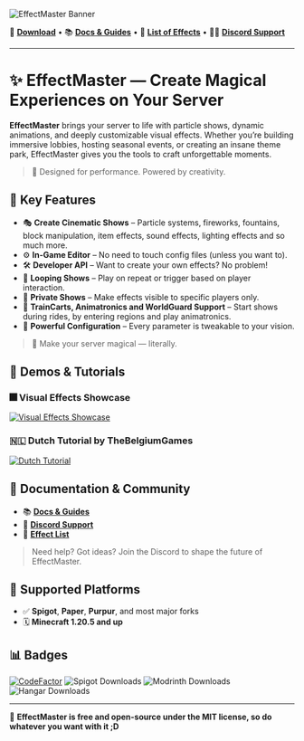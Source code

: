 ![EffectMaster Banner](https://i.imgur.com/plbpFi4.png)

📁 [**Download**](https://modrinth.com/plugin/effectmaster/) • 📚 [**Docs & Guides**](https://effectmaster.m64.dev/) • 🧪 [**List of Effects**](https://effectmaster.m64.dev/effectmaster/effects) • 🧑‍💻 [**Discord Support**](https://discord.com/invite/Scv9afJwXp)

---

# ✨ EffectMaster — Create Magical Experiences on Your Server

**EffectMaster** brings your server to life with particle shows, dynamic animations, and deeply customizable visual effects. Whether you’re building immersive lobbies, hosting seasonal events, or creating an insane theme park, EffectMaster gives you the tools to craft unforgettable moments.

> 🚀 Designed for performance. Powered by creativity.



## 🔮 Key Features

* 🎭 **Create Cinematic Shows** – Particle systems, fireworks, fountains, block manipulation, item effects, sound effects, lighting effects and so much more.
* ⚙️ **In-Game Editor** – No need to touch config files (unless you want to).
* 🛠️ **Developer API** – Want to create your own effects? No problem!
* 🔁 **Looping Shows** – Play on repeat or trigger based on player interaction.
* 👤 **Private Shows** – Make effects visible to specific players only.
* 🚉 **TrainCarts, Animatronics and WorldGuard Support** – Start shows during rides, by entering regions and play animatronics.
* 🔧 **Powerful Configuration** – Every parameter is tweakable to your vision.

> 🧙 Make your server magical — literally.



## 🎥 Demos & Tutorials

### 🎆 Visual Effects Showcase

[![Visual Effects Showcase](https://img.youtube.com/vi/S8sqNQKWcic/0.jpg)](https://youtu.be/S8sqNQKWcic)

### 🇳🇱 Dutch Tutorial by TheBelgiumGames

[![Dutch Tutorial](https://img.youtube.com/vi/JxIOOsx5-g8/0.jpg)](https://youtu.be/JxIOOsx5-g8)



## 📘 Documentation & Community

* 📚 [**Docs & Guides**](https://effectmaster.m64.dev/)
* 💬 [**Discord Support**](https://discord.com/invite/Scv9afJwXp)
* 🧪 [**Effect List**](https://effectmaster.m64.dev/effectmaster/effects)

> Need help? Got ideas? Join the Discord to shape the future of EffectMaster.



## 🧩 Supported Platforms

* ✅ **Spigot**, **Paper**, **Purpur**, and most major forks
* 🗓️ **Minecraft 1.20.5 and up**



## 📊 Badges

[![CodeFactor](https://www.codefactor.io/repository/github/m64diamondstar/effectmaster/badge)](https://www.codefactor.io/repository/github/m64diamondstar/effectmaster)
![Spigot Downloads](https://img.shields.io/spiget/downloads/107260?label=Spigot%20Downloads)
![Modrinth Downloads](https://img.shields.io/modrinth/dt/EffectMaster?label=Modrinth%20Downloads)
![Hangar Downloads](https://img.shields.io/hangar/dt/EffectMaster?label=Hangar%20Downloads)

---

🎇 **EffectMaster is free and open-source under the MIT license, so do whatever you want with it ;D**
